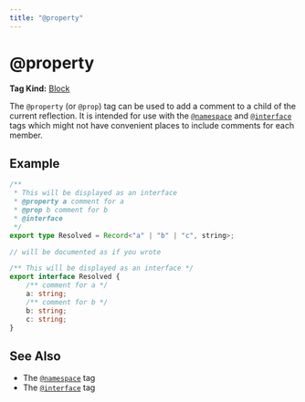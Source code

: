 ```yaml
---
title: "@property"
---
```


# @property

**Tag Kind:** [Block](../tags.md#block-tags)

The `@property` (or `@prop`) tag can be used to add a comment to a child of the current reflection.
It is intended for use with the [`@namespace`](namespace.md) and [`@interface`](interface.md) tags
which might not have convenient places to include comments for each member.

## Example

```ts
/**
 * This will be displayed as an interface
 * @property a comment for a
 * @prop b comment for b
 * @interface
 */
export type Resolved = Record<"a" | "b" | "c", string>;

// will be documented as if you wrote

/** This will be displayed as an interface */
export interface Resolved {
    /** comment for a */
    a: string;
    /** comment for b */
    b: string;
    c: string;
}
```

## See Also

- The [`@namespace`](namespace.md) tag
- The [`@interface`](interface.md) tag
